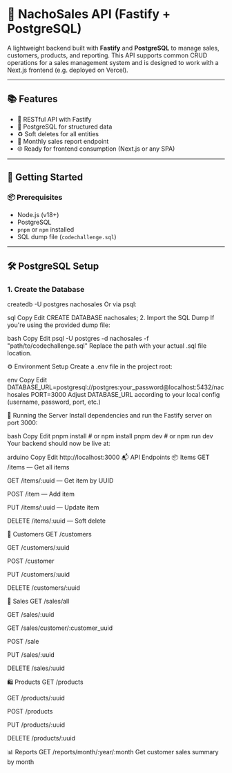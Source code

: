 # 🧾 NachoSales API (Fastify + PostgreSQL)

A lightweight backend built with **Fastify** and **PostgreSQL** to manage sales, customers, products, and reporting. This API supports common CRUD operations for a sales management system and is designed to work with a Next.js frontend (e.g. deployed on Vercel).

---

## 📚 Features

- 🔁 RESTful API with Fastify
- 🧠 PostgreSQL for structured data
- ♻️ Soft deletes for all entities
- 📆 Monthly sales report endpoint
- 🌐 Ready for frontend consumption (Next.js or any SPA)

---

## 🚀 Getting Started

### 📦 Prerequisites

- Node.js (v18+)
- PostgreSQL
- `pnpm` or `npm` installed
- SQL dump file (`codechallenge.sql`)

---

## 🛠️ PostgreSQL Setup

### 1. Create the Database


createdb -U postgres nachosales
Or via psql:

sql
Copy
Edit
CREATE DATABASE nachosales;
2. Import the SQL Dump
If you're using the provided dump file:

bash
Copy
Edit
psql -U postgres -d nachosales -f "path/to/codechallenge.sql"
Replace the path with your actual .sql file location.

⚙️ Environment Setup
Create a .env file in the project root:

env
Copy
Edit
DATABASE_URL=postgresql://postgres:your_password@localhost:5432/nachosales
PORT=3000
Adjust DATABASE_URL according to your local config (username, password, port, etc.)

📡 Running the Server
Install dependencies and run the Fastify server on port 3000:

bash
Copy
Edit
pnpm install   # or npm install
pnpm dev       # or npm run dev
Your backend should now be live at:

arduino
Copy
Edit
http://localhost:3000
📬 API Endpoints
📦 Items
GET /items — Get all items

GET /items/:uuid — Get item by UUID

POST /item — Add item

PUT /items/:uuid — Update item

DELETE /items/:uuid — Soft delete

👤 Customers
GET /customers

GET /customers/:uuid

POST /customer

PUT /customers/:uuid

DELETE /customers/:uuid

🧾 Sales
GET /sales/all

GET /sales/:uuid

GET /sales/customer/:customer_uuid

POST /sale

PUT /sales/:uuid

DELETE /sales/:uuid

🛍️ Products
GET /products

GET /products/:uuid

POST /products

PUT /products/:uuid

DELETE /products/:uuid

📊 Reports
GET /reports/month/:year/:month
Get customer sales summary by month
